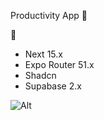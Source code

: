 Productivity App 🚀

🥞

- Next 15.x
- Expo Router 51.x
- Shadcn
- Supabase 2.x

![Alt](https://repobeats.axiom.co/api/embed/4617145e2cb8e313bd5053f667148cba12e85909.svg "Repobeats analytics image")
